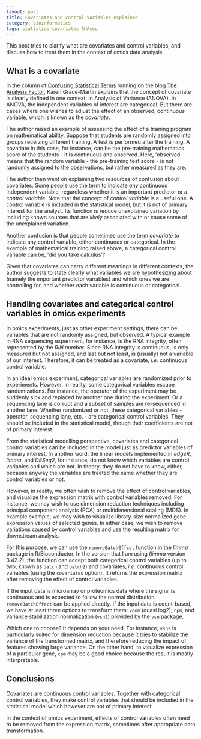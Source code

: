 ```yaml
---
layout: post
title: Covariates and control variables explained
category: bioinformatics
tags: statistics covariates RNAseq
---
```


This post tries to clarify what are covariates and control variables, and discuss how to treat them in the context of omics data analysis.

## What is a covariate

In the column of [Confusing Statistical Terms](https://www.theanalysisfactor.com/series-on-confusing-statistical-terms/) running on the blog [The Analysis Factor](https://www.theanalysisfactor.com/confusing-statistical-terms-5-covariate/), Karen Grace-Martin explains that the concept of covariate is clearly defined in one context: in Analysis of Variance (ANOVA). In ANOVA, the independent variables of interest are categorical. But there are cases where one wishes to adjust the effect of an observed, continuous variable, which is known as the *covariate*.

The author raised an example of assessing the effect of a training program on mathematical ability. Suppose that students are randomly assigned into groups receiving different training. A test is performed after the training. A covariate in this case, for instance, can be the pre-training mathematics score of the students - it is continuous and observed. Here, 'observed' means that the random variable - the pre-training test score - is not randomly assigned to the observations, but rather measured as they are.

The author then went on explaining two resources of confusion about covariates. Some people use the term to indicate *any* continuous independent variable, regardless whether it is an important predictor or a *control variable*. Note that the concept of *control variable* is a useful one. A control variable is included in the statistical model, but it is not of primary interest for the analyst. Its function is reduce unexplained variation by including known sources that are *likely* associated with or cause some of the unexplained variation. 

Another confusion is that people sometimes use the term *covariate* to indicate any control variable, either continuous or categorical. In the example of mathematical training raised above, a categorical control variable can be, 'did you take calculus'?

Given that covariates can carry different meanings in different contexts, the author suggests to state clearly what variables we are hypothesizing about (namely the important predictor variables) and which ones we are controlling for, and whether each variable is continuous or categorical.

## Handling covariates and categorical control variables in omics experiments

In omics experiments, just as other experiment settings, there can be variables that are not randomly assigned, but observed. A typical example in RNA sequencing experiment, for instance, is the RNA integrity, often represented by the *RIN number*. Since RNA integrity is continuous, is only measured but not assigned, and last but not least, is (usually) not a variable of our interest. Therefore, it can be treated as a covariate, *i.e.* continuous control variable.

In an ideal omics experiment, categorical variables are randomized prior to experiments. However, in reality, some categorical variables escape randomizations. For instance, the operator of the experiment may be suddenly sick and replaced by another one during the experiment. Or a sequencing lane is corrupt and a subset of samples are re-sequenced in another lane. Whether randomized or not, these categorical variables - operator, sequencing lane, etc. - are categorical control variables. They should be included in the statistical model, though their coefficients are not of primary interest.

From the statistical modelling perspective, covariates and categorical control variables can be included in the model just as predictor variables of primary interest. In another word, the linear models implemented in *edgeR*, *limma*, and *DESeq2*, for instance, do not know which variables are control variables and which are not. In theory, they do not have to know, either, because anyway the variables are treated the same whether they are control variables or not.

However, in reality, we often wish to remove the effect of control variables, and visualize the expression matrix with control variables removed. For instance, we may wish to use dimension reduction techniques including principal component analysis (PCA) or multidimensional scaling (MDS). In example example, we may wish to visualize library-size normalized gene expression values of selected genes. In either case, we wish to remove variations caused by control variables and use the resulting matrix for downstream analysis.

For this purpose, we can use the `removeBatchEffcet` function in the *limma* package in R/Bioconductor. In the version that I am using (*limma* version 3.42.2), the function can accept both categorical control variables (up to two, known as `batch` and `batch2`) and covariates, *i.e.* continuous control variables (using the `covariates` option). It returns the expression matrix after removing the effect of control variables.

If the input data is microarray or proteomics data where the signal is continuous and is expected to follow the normal distribution, `removeBatchEffect` can be applied directly. If the input data is count-based, we have at least three options to transform them: `voom` (quasi log2), `cpm`, and variance stabilization normalization (`vsn2`) provided by the `vsn` package.

Which one to choose? It depends on your need. For instance, `vsn2` is particularly suited for dimension reduction because it tries to stabilize the variance of the transformed matrix, and therefore reducing the impact of features showing large variance. On the other hand, to visualize expression of a particular gene, `cpm` may be a good choice because the result is mostly interpretable.

## Conclusions

Covariates are continuous control variables. Together with categorical control variables, they make control variables that should be included in the statistical model which however are not of primary interest.

In the context of omics experiment, effects of control variables often need to be removed from the expression matrix, sometimes after appropriate data transformation.

